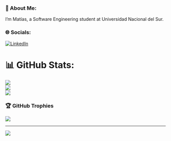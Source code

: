 ### 💫 About Me:
I’m Matías, a Software Engineering student at Universidad Nacional del Sur.


### 🌐 Socials:
[![LinkedIn](https://img.shields.io/badge/LinkedIn-%230077B5.svg?logo=linkedin&logoColor=white)](https://linkedin.com/in/matichewer) 
# 📊 GitHub Stats:
![](https://github-readme-stats.vercel.app/api?username=matichewer&theme=omni&hide_border=false&include_all_commits=false&count_private=true)<br/>
![](https://github-readme-streak-stats.herokuapp.com/?user=matichewer&theme=omni&hide_border=false)<br/>
![](https://github-readme-stats.vercel.app/api/top-langs/?username=matichewer&theme=omni&hide_border=false&include_all_commits=false&count_private=true&layout=compact)

### 🏆 GitHub Trophies
![](https://github-profile-trophy.vercel.app/?username=matichewer&theme=onedark&no-frame=false&no-bg=false&margin-w=4)

---
[![](https://visitcount.itsvg.in/api?id=matichewer&icon=5&color=7)](https://visitcount.itsvg.in)

<!-- Proudly created with GPRM ( https://gprm.itsvg.in ) -->
